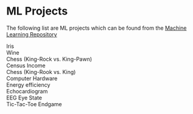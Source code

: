 # ML Projects

The following list are ML projects which can be found from the <a href='http://archive.ics.uci.edu/ml/datasets.html'>Machine Learning Repository</a>

Iris <br>
Wine <br>
Chess (King-Rock vs. King-Pawn) <br>
Census Income <br>
Chess (King-Rook vs. King) <br>
Computer Hardware <br>
Energy efficiency <br>
Echocardiogram <br>
EEG Eye State <br>
Tic-Tac-Toe Endgame <br>
